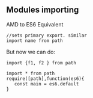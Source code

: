 ## Modules importing

AMD to ES6 Equivalent
```
//sets primary export. similar
import name from path

```
But now we can do:
```
import {f1, f2 } from path

import * from path
require([path],function(es6){
   const main = es6.default 
}

```